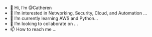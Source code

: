 - 👋 Hi, I’m @Catheren
- 👀 I’m interested in Netwprking, Security, Cloud, and Automation ...
- 🌱 I’m currently learning AWS and Python...
- 💞️ I’m looking to collaborate on ...
- 📫 How to reach me ...

<!---
Catheren/Catheren is a ✨ special ✨ repository because its `README.md` (this file) appears on your GitHub profile.
You can click the Preview link to take a look at your changes.
--->
